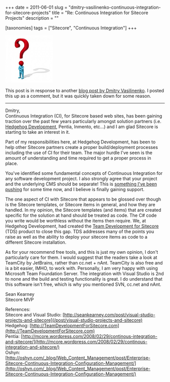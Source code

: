 +++
date = 2011-06-01
slug = "dmitry-vasilinenko-continuous-integration-for-sitecore-projects"
title = "Re: Continuous Integration for Sitecore Projects"
description = ""

[taxonomies]
tags = ["Sitecore", "Continuous Integration"]
+++

![](confused.jpg)

<!-- more -->

This post is in response to another [blog post by Dmitry Vasilinenko](http://vasilinenko.blogspot.com/2011/05/coninuous-integration-for-sitecore.html). I posted this up as a comment, but it was quickly taken down for some reason.

* * *

Dmitry,  
Continuous Integration (CI), for Sitecore based web sites, has been gaining traction over the past few years particularly amongst solution partners (i.e. [Hedgehog Development](http://www.hhogdev.com), Pentia, Inmento, etc...) and I am glad Sitecore is starting to take an interest in it.  

Part of my responsibilities here, at Hedgehog Development, has been to help other Sitecore partners create a proper build/deployment processes including the use of CI for their team. The major hurdle I've seen is the amount of understanding and time required to get a proper process in place.   

You've identified some fundamental concepts of Continuous Integration for any software development project. I also strongly agree that your project and the underlying CMS should be separate! This is [something I've been pushing](/post/Visual-Studio-Projects-and-Sitecore) for some time now, and I believe is finally gaining support.  

The one aspect of CI with Sitecore that appears to be glossed over though is the Sitecore templates, or Sitecore items in general, and how they are handled. In my opinion, the Sitecore templates (and items) that are created specific for the solution at hand should be treated as code. The C# code you write would be worthless without the items then require. We, at Hedgehog Development, had created the [Team Development for Sitecore](http://TeamDevelopmentForSitecore.com) (TDS) product to close this gap. TDS addresses many of the points you raise as well as the ability to deploy your sitecore items as code to a different Sitecore installation.   

As for your recommend free tools, and this is just my own opinion, I don't particularly care for them. I would suggest that the readers take a look at TeamCity by JetBrains, rather than cc.net + nAnt. TeamCity is also free and is a bit easier, IMHO, to work with. Personally, I am very happy with using Microsoft Team Foundation Server. The integration with Visual Studio is 2nd to none and the build and testing functionality is great. I do understand that this software isn't free, which is why you mentioned SVN, cc.net and nAnt.  

Sean Kearney  
Sitecore MVP

References:  
Sitecore and Visual Studio: [http://seankearney.com/post/visual-studio-projects-and-sitecore](/post/visual-studio-projects-and-sitecore)  
Hedgehog: [http://TeamDevelopmentForSitecore.com](http://TeamDevelopmentForSitecore.com)  
Pentia: [http://mcore.wordpress.com/2008/02/29/continous-integration-and-sitecore/](http://mcore.wordpress.com/2008/02/29/continous-integration-and-sitecore/)  
Oshyn: [http://oshyn.com/_blog/Web_Content_Management/post/Enterprise-Sitecore-Continuous-Integration-Configuration-Management/](http://oshyn.com/_blog/Web_Content_Management/post/Enterprise-Sitecore-Continuous-Integration-Configuration-Management/)
